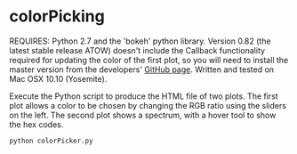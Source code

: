 # colorPicking

REQUIRES: Python 2.7 and the 'bokeh' python library. Version 0.82 (the latest stable release ATOW) doesn't include the Callback functionality required for updating the color of the first plot, so you will need to install the master version from the developers' [GitHub page](https://github.com/bokeh/bokeh). Written and tested on Mac OSX 10.10 (Yosemite).

Execute the Python script to produce the HTML file of two plots. The first plot allows a color to be chosen by changing the RGB ratio using the sliders on the left. The second plot shows a spectrum, with a hover tool to show the hex codes. 

  `python colorPicker.py`
